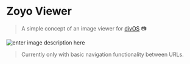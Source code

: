# Zoyo Viewer
>A simple concept of an image viewer for [divOS](https://github.com/guiprav/mithril-divos) 📷 

![enter image description here](https://lh3.googleusercontent.com/1dBxsk-lLIGtLp4Dr2P91FS17Cl8R42FMWrNtTtosyldr8IlWvpGQ03bycoEfVG_q0oc88wJyeY8HHHFBHwbc6qXr-9_O0IH6G5ceIVbY2S9dwKY9TQQKYyE11RJV1Aa2So5L1LeW1j6QVywUmsq9FdHLZjwt9eVyHVicBJm63BA77WWOUtst4enWPL95OtqmAxBZSsZYYCwCa_NXesKsbREkHEiB6V3Q5-Qz9H-bgowHUMpNggZ_zRZNVFodtis77xGfpa0qiC2VtqZTkH4_lzzW6W5rW1U3rCrCi6yNIb6RgvBqp1Tqng_0Q_fUC8j44mXpkdzJAoQAyGBgnehRGhlJnUgit_iVs8oB9Aco079EuavLIbwTmUycrRJC7XSfy0aRW5TJyVufBT5nodRQnsMkaWuks3GXZQTR6XHz13eGHBdaHAukLfIr5iVcX0Jrqm7sxT1ZFefWNRUWktMBkSv1PqF_BQgPD6xb_Gd-2iu9W1MbXoDbT7uJ0fmvHWfJdNwd-AAzWJwTa58xcscFxkIqpCFF423vlFfsw7jO8FgbczuxDCfytizZoBqobTLaqwt1-rdHspWlg7epJI8t82pKNxTbPNxRFKJT-Q0OPJFwx_bZkcKZA1cqoyVOOHcrHNEkzDiiizIzBldvl0C9qOJgNFDmo4lypLDADTkrahqyVuwWmbdRhL1MNfO=w1605-h903-no?authuser=0)

>Currently only with basic navigation functionality between URLs.


